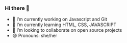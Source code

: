 ### Hi there 👋

<!--
**anapaulabds/anapaulabds** is a ✨ _special_ ✨ repository because its `README.md` (this file) appears on your GitHub profile.

Here are some ideas to get you started: -->

- 🔭 I’m currently working on Javascript and Git
- 🌱 I’m currently learning HTML, CSS, JAVASCRIPT
- 👯 I’m looking to collaborate on open source projects
- 😄 Pronouns: she/her




